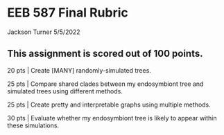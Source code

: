 EEB 587 Final Rubric
================
Jackson Turner
5/5/2022

## This assignment is scored out of 100 points.

20 pts | Create \[MANY\] randomly-simulated trees.

25 pts | Compare shared clades between my endosymbiont tree and
simulated trees using different methods.

25 pts | Create pretty and interpretable graphs using multiple methods.

30 pts | Evaluate whether my endosymbiont tree is likely to appear
within these simulations.
